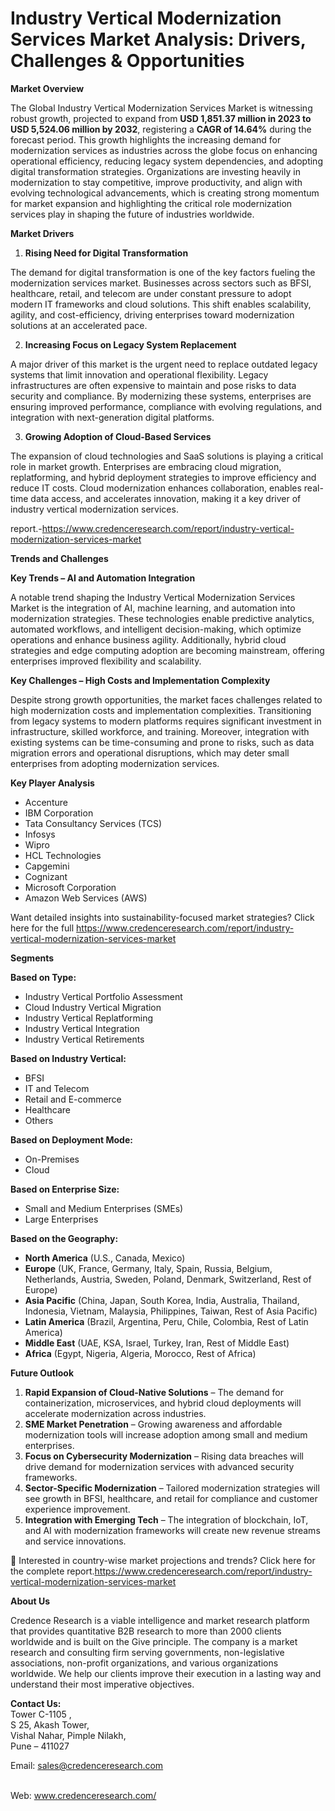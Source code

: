 # Industry Vertical Modernization Services Market Analysis: Drivers, Challenges & Opportunities


<p><strong>Market Overview</strong></p>
<p>The Global Industry Vertical Modernization Services Market is witnessing robust growth, projected to expand from <strong>USD 1,851.37 million in 2023 to USD 5,524.06 million by 2032</strong>, registering a <strong>CAGR of 14.64%</strong> during the forecast period. This growth highlights the increasing demand for modernization services as industries across the globe focus on enhancing operational efficiency, reducing legacy system dependencies, and adopting digital transformation strategies. Organizations are investing heavily in modernization to stay competitive, improve productivity, and align with evolving technological advancements, which is creating strong momentum for market expansion and highlighting the critical role modernization services play in shaping the future of industries worldwide.</p>
<p><strong>Market Drivers</strong></p>
<ol>
<li><strong> Rising Need for Digital Transformation</strong></li>
</ol>
<p>The demand for digital transformation is one of the key factors fueling the modernization services market. Businesses across sectors such as BFSI, healthcare, retail, and telecom are under constant pressure to adopt modern IT frameworks and cloud solutions. This shift enables scalability, agility, and cost-efficiency, driving enterprises toward modernization solutions at an accelerated pace.</p>
<ol start="2">
<li><strong> Increasing Focus on Legacy System Replacement</strong></li>
</ol>
<p>A major driver of this market is the urgent need to replace outdated legacy systems that limit innovation and operational flexibility. Legacy infrastructures are often expensive to maintain and pose risks to data security and compliance. By modernizing these systems, enterprises are ensuring improved performance, compliance with evolving regulations, and integration with next-generation digital platforms.</p>
<ol start="3">
<li><strong> Growing Adoption of Cloud-Based Services</strong></li>
</ol>
<p>The expansion of cloud technologies and SaaS solutions is playing a critical role in market growth. Enterprises are embracing cloud migration, replatforming, and hybrid deployment strategies to improve efficiency and reduce IT costs. Cloud modernization enhances collaboration, enables real-time data access, and accelerates innovation, making it a key driver of industry vertical modernization services.</p>
<p>report.-<a href="https://www.credenceresearch.com/report/industry-vertical-modernization-services-market">https://www.credenceresearch.com/report/industry-vertical-modernization-services-market</a></p>
<p><strong>Trends and Challenges</strong></p>
<p><strong>Key Trends &ndash; AI and Automation Integration</strong></p>
<p>A notable trend shaping the Industry Vertical Modernization Services Market is the integration of AI, machine learning, and automation into modernization strategies. These technologies enable predictive analytics, automated workflows, and intelligent decision-making, which optimize operations and enhance business agility. Additionally, hybrid cloud strategies and edge computing adoption are becoming mainstream, offering enterprises improved flexibility and scalability.</p>
<p><strong>Key Challenges &ndash; High Costs and Implementation Complexity</strong></p>
<p>Despite strong growth opportunities, the market faces challenges related to high modernization costs and implementation complexities. Transitioning from legacy systems to modern platforms requires significant investment in infrastructure, skilled workforce, and training. Moreover, integration with existing systems can be time-consuming and prone to risks, such as data migration errors and operational disruptions, which may deter small enterprises from adopting modernization services.</p>
<p><strong>Key Player Analysis</strong></p>
<ul>
<li>Accenture</li>
<li>IBM Corporation</li>
<li>Tata Consultancy Services (TCS)</li>
<li>Infosys</li>
<li>Wipro</li>
<li>HCL Technologies</li>
<li>Capgemini</li>
<li>Cognizant</li>
<li>Microsoft Corporation</li>
<li>Amazon Web Services (AWS)</li>
</ul>
<p>Want detailed insights into sustainability-focused market strategies? Click here for the full <a href="https://www.credenceresearch.com/report/industry-vertical-modernization-services-market">https://www.credenceresearch.com/report/industry-vertical-modernization-services-market</a></p>
<p><strong>Segments</strong></p>
<p><strong>Based on Type:</strong></p>
<ul>
<li>Industry Vertical Portfolio Assessment</li>
<li>Cloud Industry Vertical Migration</li>
<li>Industry Vertical Replatforming</li>
<li>Industry Vertical Integration</li>
<li>Industry Vertical Retirements</li>
</ul>
<p><strong>Based on Industry Vertical:</strong></p>
<ul>
<li>BFSI</li>
<li>IT and Telecom</li>
<li>Retail and E-commerce</li>
<li>Healthcare</li>
<li>Others</li>
</ul>
<p><strong>Based on Deployment Mode:</strong></p>
<ul>
<li>On-Premises</li>
<li>Cloud</li>
</ul>
<p><strong>Based on Enterprise Size:</strong></p>
<ul>
<li>Small and Medium Enterprises (SMEs)</li>
<li>Large Enterprises</li>
</ul>
<p><strong>Based on the Geography:</strong></p>
<ul>
<li><strong>North America</strong> (U.S., Canada, Mexico)</li>
<li><strong>Europe</strong> (UK, France, Germany, Italy, Spain, Russia, Belgium, Netherlands, Austria, Sweden, Poland, Denmark, Switzerland, Rest of Europe)</li>
<li><strong>Asia Pacific</strong> (China, Japan, South Korea, India, Australia, Thailand, Indonesia, Vietnam, Malaysia, Philippines, Taiwan, Rest of Asia Pacific)</li>
<li><strong>Latin America</strong> (Brazil, Argentina, Peru, Chile, Colombia, Rest of Latin America)</li>
<li><strong>Middle East</strong> (UAE, KSA, Israel, Turkey, Iran, Rest of Middle East)</li>
<li><strong>Africa</strong> (Egypt, Nigeria, Algeria, Morocco, Rest of Africa)</li>
</ul>
<p><strong>Future Outlook</strong></p>
<ol>
<li><strong>Rapid Expansion of Cloud-Native Solutions</strong> &ndash; The demand for containerization, microservices, and hybrid cloud deployments will accelerate modernization across industries.</li>
<li><strong>SME Market Penetration</strong> &ndash; Growing awareness and affordable modernization tools will increase adoption among small and medium enterprises.</li>
<li><strong>Focus on Cybersecurity Modernization</strong> &ndash; Rising data breaches will drive demand for modernization services with advanced security frameworks.</li>
<li><strong>Sector-Specific Modernization</strong> &ndash; Tailored modernization strategies will see growth in BFSI, healthcare, and retail for compliance and customer experience improvement.</li>
<li><strong>Integration with Emerging Tech</strong> &ndash; The integration of blockchain, IoT, and AI with modernization frameworks will create new revenue streams and service innovations.</li>
</ol>
<p>📌 Interested in country-wise market projections and trends? Click here for the complete report.<a href="https://www.credenceresearch.com/report/industry-vertical-modernization-services-market">https://www.credenceresearch.com/report/industry-vertical-modernization-services-market</a></p>
<p><strong>About Us</strong></p>
<p>Credence Research is a viable intelligence and market research platform that provides quantitative B2B research to more than 2000 clients worldwide and is built on the Give principle. The company is a market research and consulting firm serving governments, non-legislative associations, non-profit organizations, and various organizations worldwide. We help our clients improve their execution in a lasting way and understand their most imperative objectives.</p>
<p><strong>Contact Us:</strong><br /> Tower C-1105 ,<br /> S 25, Akash Tower,<br /> Vishal Nahar, Pimple Nilakh,<br /> Pune &ndash; 411027</p>
<p>Email: <a href="mailto:sales@credenceresearch.com">sales@credenceresearch.com</a></p>
<p><br /> Web: <a href="http://www.credenceresearch.com/">www.credenceresearch.com/</a></p>
